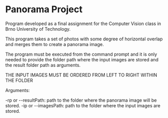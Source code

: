 # Panorama Project

Program developed as a final assignment for the Computer Vision class in Brno University of Technology.

This program takes a set of photos with some degree of horizontal overlap and merges them to create a panorama image.

The program must be executed from the command prompt and it is only needed 
to provide the folder path where the input images are stored and the result 
folder path as arguments.

THE INPUT IMAGES MUST BE ORDERED FROM LEFT TO RIGHT WITHIN THE FOLDER

Arguments:

-rp or --resultPath: path to the folder where the panorama image will be stored.
-ip or --imagesPath: path to the folder where the input images are stored.
